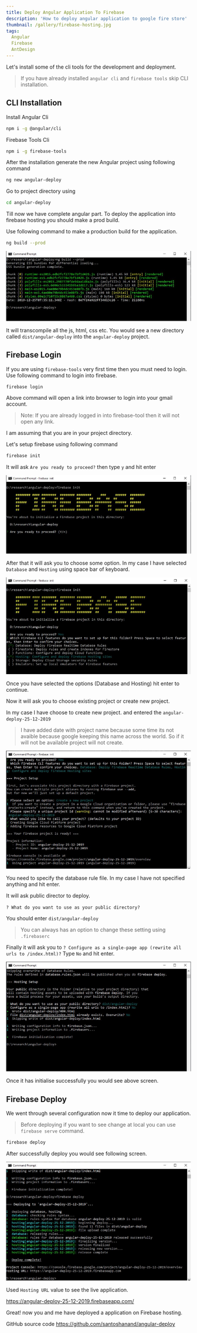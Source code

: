 ```yaml
---
title: Deploy Angular Application To Firebase
description: 'How to deploy angular application to google fire store'
thumbnail: /gallery/firebase-hosting.jpg
tags:
  Angular
  Firebase
  AntDesign
---
```


Let's install some of the cli tools for the development and deployment.

>If you have already installed `angular cli` and `firebase tools` skip CLI installation.

<!--more-->
## CLI Installation
Install Angular Cli
```bash
npm i -g @angular/cli
```
Firebase Tools Cli
```bash 
npm i -g firebase-tools
```

After the installation generate the new Angular project using following command 
```bash
ng new angular-deploy
```
Go to project directory using 
```bash
cd angular-deploy
```
Till now we have complete angular part. To deploy the application into firebase hosting you should make a prod build.

Use following command to make a production build for the application.

```bash
ng build --prod
```
![Angular Build ](/gallery/angular-build.JPG "Angular Build")

It will transcompile all the js, html, css etc. You would see a new directory called `dist/angular-deploy` into the `angular-deploy` project.


## Firebase Login

If you are using `firebase-tools` very first time then you must need to login. Use following command to login into firebase.

```bash
firebase login
```
Above command will open a link into browser to login into your gmail account.

>Note: If you are already logged in into firebase-tool then it will not open any link.

I am assuming that you are in your project directory.

Let's setup firebase using following command
```bash
firebase init
```
It will ask `Are you ready to proceed?` then type `y` and hit enter

![Firebase Init ](/gallery/firebaseinit_1.JPG "Angular Init")

After that it will ask you to choose some option. In my case I have selected `Database` and `Hosting` using space bar of keyboard.

![Firebase option ](/gallery/firebaseinit_2.JPG "Firebase option")

Once you have selected the options (Database and Hosting) hit enter to continue.

Now it will ask you to choose existing project or create new project.

In my case I have choose to create new project.
and entered the `angular-deploy-25-12-2019`

>I have added date with project name because some time its not avaible because google keeping this name across the world. So if it will not be available project will not create.

![Firebase Project ](/gallery/firebaseinit_3.JPG "Firebase Project")

You need to specify the database rule file. In my case I have not specified anything and hit enter.

It will ask public director to deploy.

`? What do you want to use as your public directory?`

You should enter `dist/angular-deploy`
>You can always has an option to change these setting using `.firebaserc`

Finally it will ask you to `? Configure as a single-page app (rewrite all urls to /index.html)?`
Type `No` and hit enter.

![Firebase setup ](/gallery/firebaseinit_4.JPG "Firebase setup")

Once it has initialise successfully you would see above screen.

## Firebase Deploy

We went through several configuration now it time to deploy our application.

>Before deploying if you want to see change at local you can use `firebase serve` command.

```bash
firebase deploy
```
After successfully deploy you would see following screen.

![Firebase deploy ](/gallery/firebaseinit_5.JPG "Firebase deploy")

Used `Hosting URL` value to see the live application.

https://angular-deploy-25-12-2019.firebaseapp.com/

Great! now you and me have deployed a application on Firebase hosting.

GitHub source code https://github.com/santoshanand/angular-deploy









